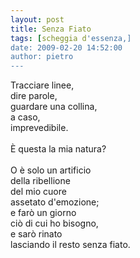 ```yaml
---
layout: post
title: Senza Fiato
tags: [scheggia d'essenza,]
date: 2009-02-20 14:52:00
author: pietro
---
```

Tracciare linee,<br/>dire parole,<br/>guardare una collina,<br/>a caso,<br/>imprevedibile.<br/><br/>È questa la mia natura?<br/><br/>O è solo un artificio<br/>della ribellione<br/>del mio cuore<br/>assetato d'emozione;<br/>e farò un giorno<br/>ciò di cui ho bisogno,<br/>e sarò rinato<br/>lasciando il resto senza fiato.
